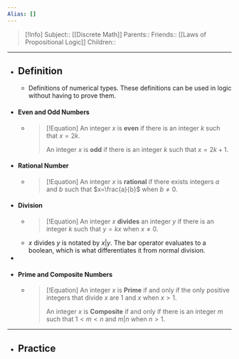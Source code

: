 ```yaml
---
Alias: []
---
```

> [!Info]
> Subject:: [[Discrete Math]]
> Parents:: 
> Friends:: [[Laws of Propositional Logic]]
> Children:: 
---
- ## Definition
	- Definitions of numerical types. These definitions can be used in logic without having to prove them.
- #### Even and Odd Numbers
	- > [!Equation]
	  > An integer $x$ is **even** if there is an integer $k$ such that $x=2k$.
	  > 
	  > An integer $x$ is **odd** if there is an integer $k$ such that $x=2k+1$.
- #### Rational Number
	- > [!Equation]
	  > An integer $x$ is **rational** if there exists integers $a$ and $b$ such that $x=\frac{a}{b}$ when $b\neq 0$.
- #### Division
	- > [!Equation]
	  > An integer $x$ **divides** an integer $y$ if there is an integer $k$ such that $y=kx$ when $x\neq 0$.
	- $x$ divides $y$ is notated by $x|y$. The bar operator evaluates to a boolean, which is what differentiates it from normal division.
- 
- #### Prime and Composite Numbers
	- > [!Equation]
	  > An integer $x$ is **Prime** if and only if the only positive integers that divide $x$ are $1$ and $x$ when $x>1$.
	  > 
	  > An integer $x$ is **Composite** if and only if there is an integer $m$ such that $1<m<n$ and $m|n$ when $n>1$.
---
- ## Practice